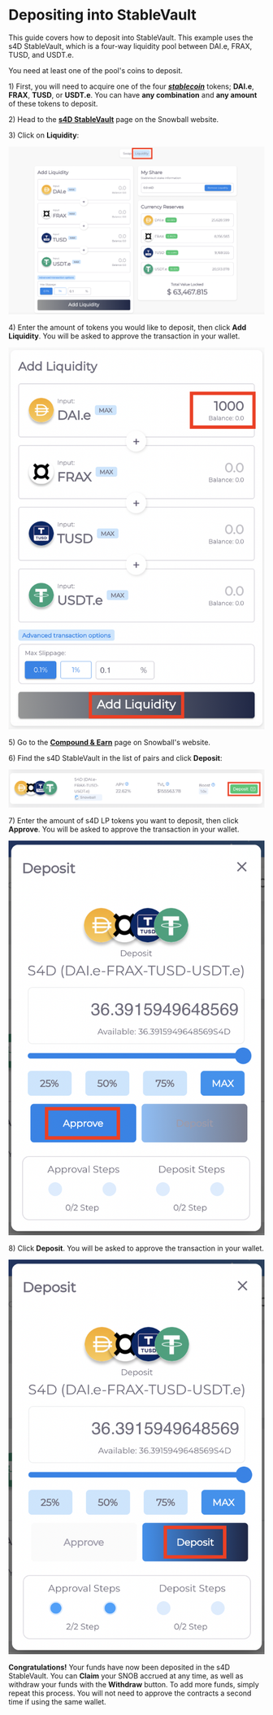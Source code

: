 # Depositing into StableVault

This guide covers how to deposit into StableVault. This example uses the s4D StableVault, which is a four-way liquidity pool between DAI.e, FRAX, TUSD, and USDT.e.

You need at least one of the pool's coins to deposit.

1\) First, you will need to acquire one of the four [_**stablecoin**_](../defi-glossary.md#stablecoin) tokens; **DAI.e**, **FRAX**, **TUSD**, or **USDT.e**. You can have **any combination** and **any amount** of these tokens to deposit.

2\) Head to the [**s4D StableVault**](https://app.snowball.network/s4d-vault) page on the Snowball website.

3\) Click on **Liquidity**:

![](<../../.gitbook/assets/Screen Shot 2021-08-16 at 12.50.29 PM.png>)

4\) Enter the amount of tokens you would like to deposit, then click **Add Liquidity**. You will be asked to approve the transaction in your wallet.

![](<../../.gitbook/assets/Screen Shot 2021-08-16 at 12.53.03 PM.png>)

5\) Go to the [**Compound & Earn**](https://app.snowball.network/compound-and-earn) page on Snowball's website.

6\) Find the s4D StableVault in the list of pairs and click **Deposit**:

![](<../../.gitbook/assets/Screen Shot 2021-08-17 at 4.45.10 PM.png>)

7\) Enter the amount of s4D LP tokens you want to deposit, then click **Approve**. You will be asked to approve the transaction in your wallet.

![](<../../.gitbook/assets/Screen Shot 2021-08-17 at 4.46.25 PM.png>)

8\) Click **Deposit**. You will be asked to approve the transaction in your wallet.

![](<../../.gitbook/assets/Screen Shot 2021-08-17 at 4.46.53 PM.png>)

**Congratulations!** Your funds have now been deposited in the s4D StableVault. You can **Claim** your SNOB accrued at any time, as well as withdraw your funds with the **Withdraw** button. To add more funds, simply repeat this process. You will not need to approve the contracts a second time if using the same wallet.
